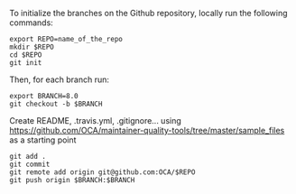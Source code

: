 To initialize the branches on the Github repository, locally run the following commands:

    export REPO=name_of_the_repo
    mkdir $REPO
    cd $REPO
    git init

Then, for each branch run:

    export BRANCH=8.0
    git checkout -b $BRANCH

Create README, .travis.yml, .gitignore... using https://github.com/OCA/maintainer-quality-tools/tree/master/sample_files as a starting point

    git add . 
    git commit
    git remote add origin git@github.com:OCA/$REPO
    git push origin $BRANCH:$BRANCH

